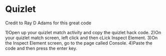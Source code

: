 # Quizlet
Credit to Ray D Adams for this great code 

1)Open up your quizlet match activity and copy the quizlet hack code.
2)On your quizlet match screen, left click and then cLick Inspect Element.
3)On the Inspect Element screen, go to the page called Console.
4)Paste the code and then press the enter key.
